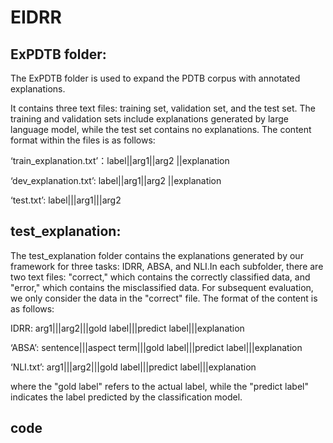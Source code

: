 # EIDRR

## ExPDTB folder: 

The ExPDTB folder is used to expand the PDTB corpus with annotated explanations. 

It contains three text files: training set, validation set, and the test set. The training and validation sets include explanations generated by large language model, while the test set contains no explanations. The content format within the files is as follows:

‘train_explanation.txt’：label||arg1||arg2 ||explanation

‘dev_explanation.txt’:    label||arg1||arg2 ||explanation

‘test.txt’: label|||arg1|||arg2

## test_explanation: 

The test_explanation folder contains the explanations generated by our framework for three tasks: IDRR, ABSA, and NLI.In each subfolder, there are two text files: "correct," which contains the correctly classified data, and "error," which contains the misclassified data. For subsequent evaluation, we only consider the data in the "correct" file. The format of the content is as follows: 

IDRR: arg1|||arg2|||gold label|||predict label|||explanation

‘ABSA’: sentence|||aspect term|||gold label|||predict label|||explanation

‘NLI.txt’: arg1|||arg2|||gold label|||predict label|||explanation

where the "gold label" refers to the actual label, while the "predict label" indicates the label predicted by the classification model.

## code

